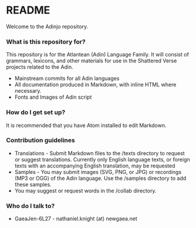 # README #

Welcome to the Adinjo repository.

### What is this repository for? ###

This repository is for the Atlantean (Adin) Language Family. It will consist of grammars, lexicons, and other materials for use in the Shattered Verse projects related to the Adin.

* Mainstream commits for all Adin languages
* All documentation produced in Markdown, with inline HTML where necessary.
* Fonts and Images of Adin script

### How do I get set up? ###

It is recommended that you have Atom installed to edit Markdown.

### Contribution guidelines ###

* Translations - Submit Markdown files to the /texts directory to request or suggest translations. Currently only English language texts, or foreign texts with an accompanying English translation, may be requested
* Samples - You may submit images (SVG, PNG, or JPG) or recordings (MP3 or OGG) of the Adin language. Use the /samples directory to add these samples.
* You may suggest or request words in the /collab directory.

### Who do I talk to? ###

* GaeaJen-6L27 - nathaniel.knight (at) newgaea.net
